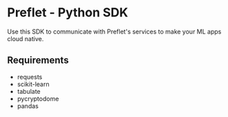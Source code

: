 # Preflet - Python SDK

Use this SDK to communicate with Preflet's services to make your ML apps cloud native.



## Requirements
- requests
- scikit-learn
- tabulate
- pycryptodome
- pandas

